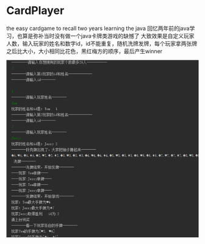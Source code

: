 # CardPlayer
the easy cardgame to recall two years learning the java
回忆两年前的java学习，也算是弥补当时没有做一个java卡牌类游戏的缺憾了
大致效果是自定义玩家人数，输入玩家的姓名和数字id，id不能重复，随机洗牌发牌，每个玩家拿两张牌之后比大小，大小相同比花色，黑红梅方的顺序，最后产生winner


![image](https://github.com/fanmangzhizun/CardPlayer/blob/master/show.png)

